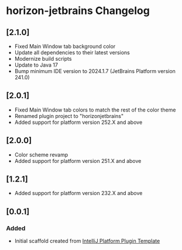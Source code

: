 <!-- Keep a Changelog guide -> https://keepachangelog.com -->

# horizon-jetbrains Changelog

## [2.1.0]
- Fixed Main Window tab background color
- Update all dependencies to their latest versions
- Modernize build scripts
- Update to Java 17
- Bump minimum IDE version to 2024.1.7 (JetBrains Platform version 241.0)

## [2.0.1]
- Fixed Main Window tab colors to match the rest of the color theme
- Renamed plugin project to "horizonjetbrains"
- Added support for platform version 252.X and above

## [2.0.0]
- Color scheme revamp
- Added support for platform version 251.X and above

## [1.2.1]
- Added support for platform version 232.X and above

## [0.0.1]
### Added
- Initial scaffold created from [IntelliJ Platform Plugin Template](https://github.com/JetBrains/intellij-platform-plugin-template)

